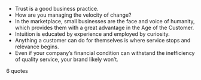  - Trust is a good business practice.
 - How are you managing the velocity of change?
 - In the marketplace, small businesses are the face and voice of humanity, which provides them with a great advantage in the Age of the Customer.
 - Intuition is educated by experience and employed by curiosity.
 - Anything a customer can do for themselves is where service stops and relevance begins.
 - Even if your company’s financial condition can withstand the inefficiency of quality service, your brand likely won’t.

6 quotes